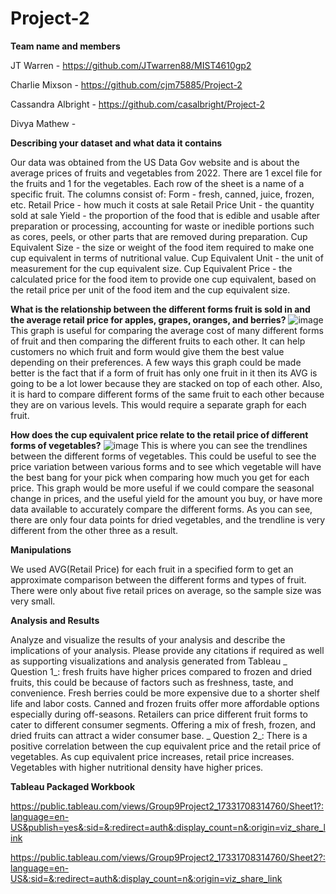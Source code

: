 # Project-2

**Team name and members**

JT Warren - https://github.com/JTwarren88/MIST4610gp2

Charlie Mixson - https://github.com/cjm75885/Project-2	

Cassandra Albright - https://github.com/casalbright/Project-2

Divya Mathew -

**Describing your dataset and what data it contains**

Our data was obtained from the US Data Gov website and is about the average prices of fruits and vegetables from 2022. There are 1 excel file for the fruits and 1 for the vegetables. Each row of the sheet is a name of a specific fruit. The columns consist of:
Form - fresh, canned, juice, frozen, etc.
Retail Price - how much it costs at sale
Retail Price Unit - the quantity sold at sale
Yield - the proportion of the food that is edible and usable after preparation or processing, accounting for waste or inedible portions such as cores, peels, or other parts that are removed during preparation.
Cup Equivalent Size - the size or weight of the food item required to make one cup equivalent in terms of nutritional value.
Cup Equivalent Unit - the unit of measurement for the cup equivalent size.
Cup Equivalent Price - the calculated price for the food item to provide one cup equivalent, based on the retail price per unit of the food item and the cup equivalent size.


**What is the relationship between the different forms fruit is sold in and the average retail price for apples, grapes, oranges, and berries?**
![image](https://github.com/user-attachments/assets/b3926878-c56b-4976-bdcd-0ca925018ed2)
This graph is useful for comparing the average cost of many different forms of fruit and then comparing the different fruits to each other. It can help customers no which fruit and form would give them the best value depending on their preferences. A few ways this graph could be made better is the fact that if a form of fruit has only one fruit in it then its AVG is going to be a lot lower because they are stacked on top of each other. Also, it is hard to compare different forms of the same fruit to each other because they are on various levels. This would require a separate graph for each fruit.


**How does the cup equivalent price relate to the retail price of different forms of vegetables?**
![image](https://github.com/user-attachments/assets/697177e5-e0a3-45fc-853b-79d8c019713c)
This is where you can see the trendlines between the different forms of vegetables. This could be useful to see the price variation between various forms and to see which vegetable will have the best bang for your pick when comparing how much you get for each price. This graph would be more useful if we could compare the seasonal change in prices, and the useful yield for the amount you buy, or have more data available to accurately compare the different forms. As you can see, there are only four data points for dried vegetables, and the trendline is very different from the other three as a result.

**Manipulations**

We used AVG(Retail Price) for each fruit in a specified form to get an approximate comparison between the different forms and types of fruit. There were only about five retail prices on average, so the sample size was very small. 

**Analysis and Results**

Analyze and visualize the results of your analysis and describe the implications of your analysis. Please provide any citations if required as well as supporting visualizations and analysis generated from Tableau
_  Question 1_: fresh fruits have higher prices compared to frozen and dried fruits, this could be because of factors such as freshness, taste, and convenience. Fresh berries could be more expensive due to a shorter shelf life and labor costs. Canned and frozen fruits offer more affordable options especially during off-seasons. Retailers can price different fruit forms to cater to different consumer segments. Offering a mix of fresh, frozen, and dried fruits can attract a wider consumer base. 
_  Question 2_: There is a positive correlation between the cup equivalent price and the retail price of vegetables. As cup equivalent price increases, retail price increases. Vegetables with higher nutritional density have higher prices. 

**Tableau Packaged Workbook**

https://public.tableau.com/views/Group9Project2_17331708314760/Sheet1?:language=en-US&publish=yes&:sid=&:redirect=auth&:display_count=n&:origin=viz_share_link

https://public.tableau.com/views/Group9Project2_17331708314760/Sheet2?:language=en-US&:sid=&:redirect=auth&:display_count=n&:origin=viz_share_link
